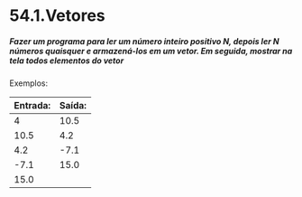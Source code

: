 # 54.1.Vetores
##### Fazer um programa para ler um número inteiro positivo N, depois ler N números quaisquer e armazená-los em um vetor. Em seguida, mostrar na tela todos elementos do vetor

Exemplos:

| Entrada:  | Saída:    |
|-----------|-----------|
| 4         | 10.5      |
| 10.5      | 4.2       |
| 4.2       | -7.1      |
| -7.1      | 15.0      |
| 15.0      |           |
